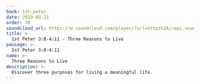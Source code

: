 ```yaml
---
book: 1st-peter
date: 2010-03-21
order: 70
soundcloud_url: https://w.soundcloud.com/player/?url=https%3A//api.soundcloud.com/tracks/
title: >-
  1st Peter 3:8-4:11 - Three Reasons to Live
passage: >-
  1st Peter 3:8-4:11
name: >-
  Three Reasons to Live
description: >-
  Discover three purposes for living a meaningful life.
---
```


